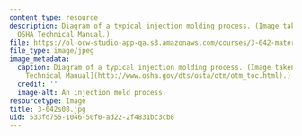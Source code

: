 ```yaml
---
content_type: resource
description: Diagram of a typical injection molding process. (Image taken from the
  OSHA Technical Manual.)
file: https://ol-ocw-studio-app-qa.s3.amazonaws.com/courses/3-042-materials-project-laboratory-spring-2008/533fd755104650f0ad222f4831bc3cb8_3-042s08.jpg
file_type: image/jpeg
image_metadata:
  caption: Diagram of a typical injection molding process. (Image taken from the [OSHA
    Technical Manual](http://www.osha.gov/dts/osta/otm/otm_toc.html).)
  credit: ''
  image-alt: An injection mold process.
resourcetype: Image
title: 3-042s08.jpg
uid: 533fd755-1046-50f0-ad22-2f4831bc3cb8
---
```

